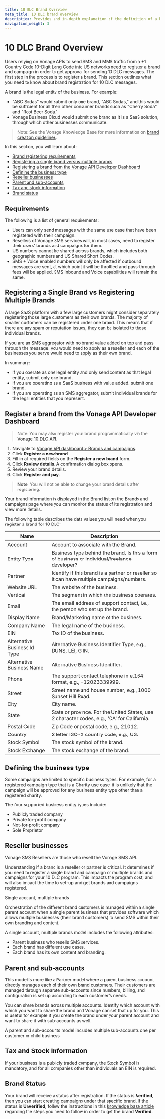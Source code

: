 ```yaml
---
title: 10 DLC Brand Overview
meta_title: 10 DLC brand overview 
description: Provides and in-depth explanation of the definition of a brand, brand registration requirements, defining your business, and data requirements for registering a brand for 10 DLC. 
navigation_weight: 3
---
```


# 10 DLC Brand Overview

Users relying on Vonage APIs to send SMS and MMS traffic from a +1 Country Code 10-Digit Long Code into US networks need to register a brand and campaign in order to get approval for sending 10 DLC messages. The first step in the process is to register a brand. This section outlines what you need to know about brand registration for 10 DLC messages.

A brand is the legal entity of the business. For example:

* "ABC Sodas" would submit only one brand, "ABC Sodas," and this would be sufficient for all their other consumer brands such as "Cherry Soda" and "Root Beer Soda."
* Vonage Business Cloud would submit one brand as it is a SaaS solution, through which other businesses communicate.

> Note: See the Vonage Knowledge Base for more information on [brand creation guidelines](https://help.nexmo.com/hc/en-us/articles/4407712172692-10DLC-Guidelines-for-brand-creation).

In this section, you will learn about:

* [Brand registering requirements](#requirements)
* [Registering a single brand versus multiple brands](#registering-a-single-brand-vs-registering-multiple-brands)
* [Registering a brand from the Vonage API Developer Dashboard](#register-a-brand-from-the-vonage-api-developer-dashboard)
* [Defining the business type](#defining-the-business-type)
* [Reseller businesses](#reseller-businesses)
* [Parent and sub-accounts](#parent-and-sub-accounts)
* [Tax and stock information](#tax-and-stock-information)
* [Brand status](#brand-status)

## Requirements

The following is a list of general requirements:

* Users can only send messages with the same use case that have been registered with their campaign.
* Resellers of Vonage SMS services will, in most cases, need to register their users' brands and campaigns for them.
* US numbers cannot be shared across brands, which includes both geographic numbers and US Shared Short Codes.
* SMS + Voice enabled numbers will only be affected if outbound messages are sent, at which point it will be throttled and pass-through fees will be applied. SMS Inbound and Voice capabilities will remain the same.

## Registering a Single Brand vs Registering Multiple Brands

A large SaaS platform with a few large customers might consider separately registering those large customers as their own brands. The majority of smaller customers can be registered under one brand. This means that if there are any spam or reputation issues, they can be isolated to those individual brands.

If you are an SMS aggregator with no brand value added on top and pass through the message, you would need to apply as a reseller and each of the businesses you serve would need to apply as their own brand.

In summary:

* If you operate as one legal entity and only send content as that legal entity, submit only one brand.
* If you are operating as a SaaS business with value added, submit one brand.
* If you are operating as an SMS aggregator, submit individual brands for the legal entities that you represent.

## Register a brand from the Vonage API Developer Dashboard

> Note: You may also register your brand programmatically via the [Vonage 10 DLC API](/api/10dlc).

1. Navigate to [Vonage API dashboard > Brands and campaigns](https://dashboard.nexmo.com/sms/brands).
2. Click **Register a new brand**.
3. Fill in all required fields on the **Register a new brand** form.
4. Click **Review details**. A confirmation dialog box opens.
5. Review your brand details.
6. Click **Register and pay**.

> **Note:** You will not be able to change your brand details after registering.

Your brand information is displayed in the Brand list on the Brands and campaigns page where you can monitor the status of its registration and view more details.

The following table describes the data values you will need when you register a brand for 10 DLC:

| Name      | Description |
| ----------- | ----------- |
| Account      | Account to associate with the Brand.       |
| Entity Type      | Business type behind the brand. Is this a form of business or individual/freelance developer?    |
| Partner      | Identify if this brand is a partner or reseller so it can have multiple campaigns/numbers.       |
| Website URL      | The website of the business.       |
| Vertical      | The segment in which the business operates.       |
| Email      | The email address of support contact, i.e., the person who set up the brand.       |
| Display Name      | Brand/Marketing name of the business.       |
| Company Name      | The legal name of the business.       |
| EIN      | Tax ID of the business.       |
| Alternative Business Id Type      | Alternative Business Identifier Type, e.g., DUNS, LEI, GIIN.       |
| Alternative Business Name      | Alternative Business Identifier.       |
| Phone      | The support contact telephone in e.164 format, e.g., +12023339999.       |
| Street      | Street name and house number, e.g., 1000 Sunset Hill Road.       |
| City      | City name.       |
| State      | State or province. For the United States, use 2 character codes, e.g., 'CA' for California.       |
| Postal Code      | Zip Code or postal code, e.g., 21012.       |
| Country      | 2 letter ISO-2 country code, e.g., US.       |
| Stock Symbol      | The stock symbol of the brand.       |
| Stock Exchange      | The stock exchange of the brand.       |

## Defining the business type

Some campaigns are limited to specific business types. For example, for a registered campaign type that is a Charity use case, it is unlikely that the campaign will be approved for any business entity type other than a registered charity.

The four supported business entity types include:

* Publicly traded company
* Private for-profit company
* Not-for-profit company
* Sole Proprietor

## Reseller businesses

Vonage SMS Resellers are those who resell the Vonage SMS API.

Understanding if a brand is a reseller or partner is critical. It determines if you need to register a single brand and campaign or multiple brands and campaigns for your 10 DLC program. This impacts the program cost, and will also impact the time to set-up and get brands and campaigns registered.

Single account, multiple brands

Orchestration of the different brand customers is managed within a single parent account when a single parent business that provides software which allows multiple businesses (their brand customers) to send SMS within their own branding and content. 

A single account, multiple brands model includes the following attributes:

* Parent business who resells SMS services.
* Each brand has different use cases.
* Each brand has its own content and branding.

## Parent and sub-accounts

This model is more like a Partner model where a parent business account directly manages each of their own brand customers. Their customers are managed through separate sub-accounts since numbers, billing, and configuration is set up according to each customer's needs.

You can share brands across multiple accounts. Identify which account with which you want to share the brand and Vonage can set that up for you. This is useful for example if you create the brand under your parent account and want to share it with sub-accounts as well.

A parent and sub-accounts model includes multiple sub-accounts one per customer or child business

## Tax and Stock Information

If your business is a publicly traded company, the Stock Symbol is mandatory, and for all companies other than individuals an EIN is required.

## Brand Status

Your brand will receive a status after registration. If the status is **Verified**, then you can start creating campaigns under that specific brand. If the status is **Unverified**, follow the instructions in this [knowledge base article](https://help.nexmo.com/hc/en-us/articles/4407720043284) regarding the steps you need to follow in order to get the brand **Verified**.
